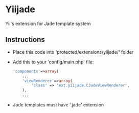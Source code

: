 Yiijade
========
Yii's extension for Jade template system

## Instructions
* Place this code into 'protected/extensions/yiijade/' folder
* Add this to your 'config/main.php' file:
    
    ```php
    'components'=>array(
        ...
        'viewRenderer'=>array(
            'class' => 'ext.yiijade.CJadeViewRenderer',
        ),
        ...
    ```

* Jade templates must have '.jade' extension

